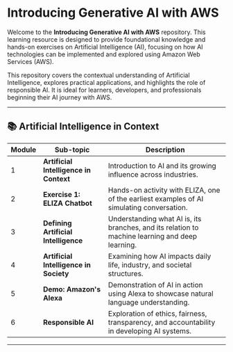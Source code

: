 # Introducing Generative AI with AWS

Welcome to the **Introducing Generative AI with AWS** repository. This learning resource is designed to provide foundational knowledge and hands-on exercises on Artificial Intelligence (AI), focusing on how AI technologies can be implemented and explored using Amazon Web Services (AWS).

This repository covers the contextual understanding of Artificial Intelligence, explores practical applications, and highlights the role of responsible AI. It is ideal for learners, developers, and professionals beginning their AI journey with AWS.

---

## 📚 Artificial Intelligence in Context

| Module | Sub-topic | Description |
|--------|-----------|-------------|
| 1      | **Artificial Intelligence in Context** | Introduction to AI and its growing influence across industries. |
| 2      | **Exercise 1: ELIZA Chatbot** | Hands-on activity with ELIZA, one of the earliest examples of AI simulating conversation. |
| 3      | **Defining Artificial Intelligence** | Understanding what AI is, its branches, and its relation to machine learning and deep learning. |
| 4      | **Artificial Intelligence in Society** | Examining how AI impacts daily life, industry, and societal structures. |
| 5      | **Demo: Amazon's Alexa** | Demonstration of AI in action using Alexa to showcase natural language understanding. |
| 6      | **Responsible AI** | Exploration of ethics, fairness, transparency, and accountability in developing AI systems. |

---


